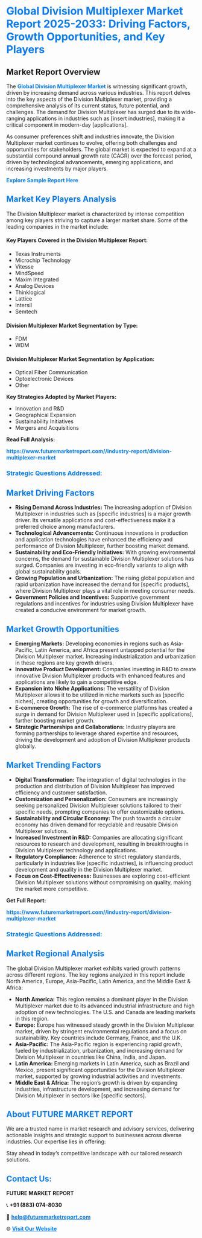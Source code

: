 <h1 style="color: #007BFF;">Global Division Multiplexer Market Report 2025-2033: Driving Factors, Growth Opportunities, and Key Players</h1>

<section id="overview">
<h2>Market Report Overview</h2>
<p>The <a href="https://www.futuremarketreport.com//industry-report/division-multiplexer-market" style="color: #007BFF; text-decoration: none;"><strong>Global Division Multiplexer Market</strong></a> is witnessing significant growth, driven by increasing demand across various industries. This report delves into the key aspects of the Division Multiplexer market, providing a comprehensive analysis of its current status, future potential, and challenges. The demand for Division Multiplexer has surged due to its wide-ranging applications in industries such as [insert industries], making it a critical component in modern-day [applications].</p>
<p>As consumer preferences shift and industries innovate, the Division Multiplexer market continues to evolve, offering both challenges and opportunities for stakeholders. The global market is expected to expand at a substantial compound annual growth rate (CAGR) over the forecast period, driven by technological advancements, emerging applications, and increasing investments by major players.</p>
</section>

<section id="overview">
<p><a href="https://www.futuremarketreport.com//request-sample/reportId=81749" style="color: #007BFF; text-decoration: none;"><strong>Explore Sample Report Here</strong></a></p>
</section>

<section id="key-players">
<h2 style="color: #007BFF;">Market Key Players Analysis</h2>
<p>The Division Multiplexer market is characterized by intense competition among key players striving to capture a larger market share. Some of the leading companies in the market include:</p>
<h4>Key Players Covered in the Division Multiplexer Report:</h4>
<ul><li>Texas Instruments</li><li>Microchip Technology</li><li>Vitesse</li><li>MindSpeed</li><li>Maxim Integrated</li><li>Analog Devices</li><li>Thinklogical</li><li>Lattice</li><li>Intersil</li><li>Semtech</li></ul>
<h4>Division Multiplexer Market Segmentation by Type:</h4>
<ul><li>FDM</li><li>WDM</li></ul>

<h4>Division Multiplexer Market Segmentation by Application:</h4>
<ul><li>Optical Fiber Communication</li><li>Optoelectronic Devices</li><li>Other</li></ul>
<p><strong>Key Strategies Adopted by Market Players:</strong></p>
<ul>
<li>Innovation and R&D</li>
<li>Geographical Expansion</li>
<li>Sustainability Initiatives</li>
<li>Mergers and Acquisitions</li>
</ul>
</section>

<section>
<p><strong>Read Full Analysis: </strong></p><a href="https://www.futuremarketreport.com//industry-report/division-multiplexer-market" style="color: #007BFF; text-decoration: none;"><strong>https://www.futuremarketreport.com//industry-report/division-multiplexer-market</strong></a>
<h3 style="color: #007BFF;">Strategic Questions Addressed:</h3>
</section>

<section id="driving-factors">
<h2 style="color: #007BFF;">Market Driving Factors</h2>
<ul>
<li><strong>Rising Demand Across Industries:</strong> The increasing adoption of Division Multiplexer in industries such as [specific industries] is a major growth driver. Its versatile applications and cost-effectiveness make it a preferred choice among manufacturers.</li>
<li><strong>Technological Advancements:</strong> Continuous innovations in production and application technologies have enhanced the efficiency and performance of Division Multiplexer, further boosting market demand.</li>
<li><strong>Sustainability and Eco-Friendly Initiatives:</strong> With growing environmental concerns, the demand for sustainable Division Multiplexer solutions has surged. Companies are investing in eco-friendly variants to align with global sustainability goals.</li>
<li><strong>Growing Population and Urbanization:</strong> The rising global population and rapid urbanization have increased the demand for [specific products], where Division Multiplexer plays a vital role in meeting consumer needs.</li>
<li><strong>Government Policies and Incentives:</strong> Supportive government regulations and incentives for industries using Division Multiplexer have created a conducive environment for market growth.</li>
</ul>
</section>

<section id="growth-opportunities">
<h2 style="color: #007BFF;">Market Growth Opportunities</h2>
<ul>
<li><strong>Emerging Markets:</strong> Developing economies in regions such as Asia-Pacific, Latin America, and Africa present untapped potential for the Division Multiplexer market. Increasing industrialization and urbanization in these regions are key growth drivers.</li>
<li><strong>Innovative Product Development:</strong> Companies investing in R&D to create innovative Division Multiplexer products with enhanced features and applications are likely to gain a competitive edge.</li>
<li><strong>Expansion into Niche Applications:</strong> The versatility of Division Multiplexer allows it to be utilized in niche markets such as [specific niches], creating opportunities for growth and diversification.</li>
<li><strong>E-commerce Growth:</strong> The rise of e-commerce platforms has created a surge in demand for Division Multiplexer used in [specific applications], further boosting market growth.</li>
<li><strong>Strategic Partnerships and Collaborations:</strong> Industry players are forming partnerships to leverage shared expertise and resources, driving the development and adoption of Division Multiplexer products globally.</li>
</ul>
</section>

<section id="trending-factors">
<h2 style="color: #007BFF;">Market Trending Factors</h2>
<ul>
<li><strong>Digital Transformation:</strong> The integration of digital technologies in the production and distribution of Division Multiplexer has improved efficiency and customer satisfaction.</li>
<li><strong>Customization and Personalization:</strong> Consumers are increasingly seeking personalized Division Multiplexer solutions tailored to their specific needs, prompting companies to offer customizable options.</li>
<li><strong>Sustainability and Circular Economy:</strong> The push towards a circular economy has driven demand for recyclable and reusable Division Multiplexer solutions.</li>
<li><strong>Increased Investment in R&D:</strong> Companies are allocating significant resources to research and development, resulting in breakthroughs in Division Multiplexer technology and applications.</li>
<li><strong>Regulatory Compliance:</strong> Adherence to strict regulatory standards, particularly in industries like [specific industries], is influencing product development and quality in the Division Multiplexer market.</li>
<li><strong>Focus on Cost-Effectiveness:</strong> Businesses are exploring cost-efficient Division Multiplexer solutions without compromising on quality, making the market more competitive.</li>
</ul>
</section>

<section>
<p><strong>Get Full Report: </strong></p><a href="https://www.futuremarketreport.com//industry-report/division-multiplexer-market" style="color: #007BFF; text-decoration: none;"><strong>https://www.futuremarketreport.com//industry-report/division-multiplexer-market</strong></a>
<h3 style="color: #007BFF;">Strategic Questions Addressed:</h3>
</section>


<section id="regional-analysis">
<h2 style="color: #007BFF;">Market Regional Analysis</h2>
<p>The global Division Multiplexer market exhibits varied growth patterns across different regions. The key regions analyzed in this report include North America, Europe, Asia-Pacific, Latin America, and the Middle East & Africa:</p>
<ul>
<li><strong>North America:</strong> This region remains a dominant player in the Division Multiplexer market due to its advanced industrial infrastructure and high adoption of new technologies. The U.S. and Canada are leading markets in this region.</li>
<li><strong>Europe:</strong> Europe has witnessed steady growth in the Division Multiplexer market, driven by stringent environmental regulations and a focus on sustainability. Key countries include Germany, France, and the U.K.</li>
<li><strong>Asia-Pacific:</strong> The Asia-Pacific region is experiencing rapid growth, fueled by industrialization, urbanization, and increasing demand for Division Multiplexer in countries like China, India, and Japan.</li>
<li><strong>Latin America:</strong> Emerging markets in Latin America, such as Brazil and Mexico, present significant opportunities for the Division Multiplexer market, supported by growing industrial activities and investments.</li>
<li><strong>Middle East & Africa:</strong> The region’s growth is driven by expanding industries, infrastructure development, and increasing demand for Division Multiplexer in sectors like [specific sectors].</li>
</ul>
</section>

<footer>
<h2 style="color: #007BFF;">About FUTURE MARKET REPORT</h2>
<p>We are a trusted name in market research and advisory services, delivering actionable insights and strategic support to businesses across diverse industries. Our expertise lies in offering:</p>

<p>Stay ahead in today’s competitive landscape with our tailored research solutions.</p>

<h2 style="color: #007BFF;">Contact Us:</h2>
<p><strong>FUTURE MARKET REPORT</strong></p>
<p>📞 <strong>+91 (883) 074-8030</strong></p>
<p>📧 <strong><a href="mailto:help@futuremarketreport.com" style="color: #007BFF;">help@futuremarketreport.com</a></strong></p>
<p>🌐 <strong><a href="https://www.futuremarketreport.com/" style="color: #007BFF;">Visit Our Website</a></strong></p>
</footer>